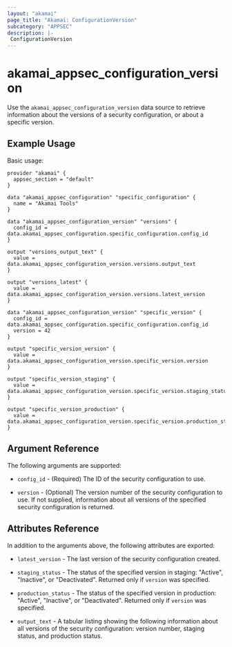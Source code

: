 ```yaml
---
layout: "akamai"
page_title: "Akamai: ConfigurationVersion"
subcategory: "APPSEC"
description: |-
 ConfigurationVersion
---
```


# akamai_appsec_configuration_version

Use the `akamai_appsec_configuration_version` data source to retrieve information about the versions of a security configuration, or about a specific version.


## Example Usage

Basic usage:

```hcl
provider "akamai" {
  appsec_section = "default"
}

data "akamai_appsec_configuration" "specific_configuration" {
  name = "Akamai Tools"
}

data "akamai_appsec_configuration_version" "versions" {
  config_id = data.akamai_appsec_configuration.specific_configuration.config_id
}

output "versions_output_text" {
  value = data.akamai_appsec_configuration_version.versions.output_text
}

output "versions_latest" {
  value = data.akamai_appsec_configuration_version.versions.latest_version
}

data "akamai_appsec_configuration_version" "specific_version" {
  config_id = data.akamai_appsec_configuration.specific_configuration.config_id
  version = 42
}

output "specific_version_version" {
  value = data.akamai_appsec_configuration_version.specific_version.version
}

output "specific_version_staging" {
  value = data.akamai_appsec_configuration_version.specific_version.staging_status
}

output "specific_version_production" {
  value = data.akamai_appsec_configuration_version.specific_version.production_status
}
```


## Argument Reference

The following arguments are supported:

* `config_id` - (Required) The ID of the security configuration to use.

* `version` - (Optional) The version number of the security configuration to use. If not supplied, information about all versions of the specified security configuration is returned.


## Attributes Reference

In addition to the arguments above, the following attributes are exported:

* `latest_version` - The last version of the security configuration created.

* `staging_status` - The status of the specified version in staging: "Active", "Inactive", or "Deactivated". Returned only if `version` was specified.

* `production_status` - The status of the specified version in production: "Active", "Inactive", or "Deactivated". Returned only if `version` was specified.

* `output_text` - A tabular listing showing the following information about all versions of the security configuration: version number, staging status, and production status.

